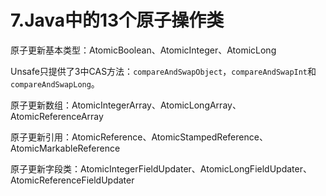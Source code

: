 # 7.Java中的13个原子操作类

原子更新基本类型：AtomicBoolean、AtomicInteger、AtomicLong

Unsafe只提供了3中CAS方法：``compareAndSwapObject``，``compareAndSwapInt``和``compareAndSwapLong``。

原子更新数组：AtomicIntegerArray、AtomicLongArray、AtomicReferenceArray

原子更新引用：AtomicReference、AtomicStampedReference、AtomicMarkableReference

原子更新字段类：AtomicIntegerFieldUpdater、AtomicLongFieldUpdater、AtomicReferenceFieldUpdater